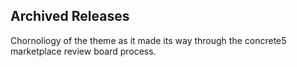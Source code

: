 ## Archived Releases
Chornoliogy of the theme as it made its way through the concrete5 marketplace review board process.
